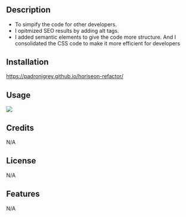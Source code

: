 # <Code-Refactor>

## Description
- To simpify the code for other developers.
- I opitmized SEO results by adding alt tags.
- I added semantic elements to give the code more structure. And I consolidated the CSS code to make it more efficient for developers

## Installation
https://padronjgrey.github.io/horiseon-refactor/

## Usage
![](./images/screencapture-padronjgrey-github-io-horiseon-refactor-2023-04-06-22_13_01.png)

## Credits
N/A

## License
N/A

## Features
N/A

